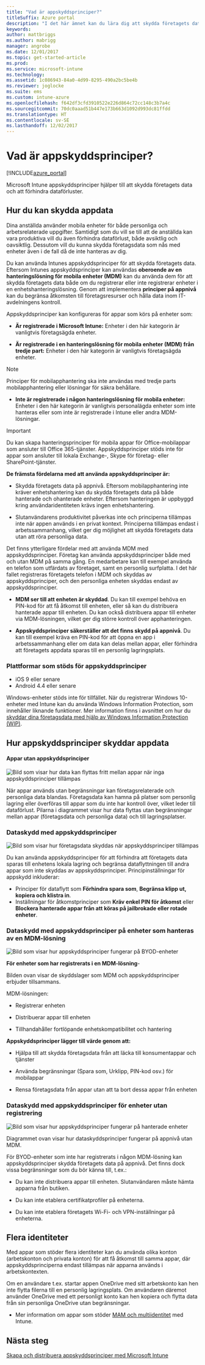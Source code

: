 ```yaml
---
title: "Vad är appskyddsprinciper?"
titleSuffix: Azure portal
description: "I det här ämnet kan du lära dig att skydda företagets data med hjälp av Microsoft Intune-appskyddsprinciper.”"
keywords: 
author: mattbriggs
ms.author: mabrigg
manager: angrobe
ms.date: 12/01/2017
ms.topic: get-started-article
ms.prod: 
ms.service: microsoft-intune
ms.technology: 
ms.assetid: 1c086943-84a0-4d99-8295-490a2bc5be4b
ms.reviewer: joglocke
ms.suite: ems
ms.custom: intune-azure
ms.openlocfilehash: f642df3cfd3910522e226d864c72cc148c3b7a4c
ms.sourcegitcommit: 70dc0aaad51b447e173b663d1092d993dc81ffdd
ms.translationtype: HT
ms.contentlocale: sv-SE
ms.lasthandoff: 12/02/2017
---
```

# <a name="what-are-app-protection-policies"></a>Vad är appskyddsprinciper?


[!INCLUDE[azure_portal](./includes/azure_portal.md)]

Microsoft Intune appskyddsprinciper hjälper till att skydda företagets data och att förhindra dataförluster.

## <a name="how-you-can-protect-app-data"></a>Hur du kan skydda appdata
Dina anställda använder mobila enheter för både personliga och arbetsrelaterade uppgifter.  Samtidigt som du vill se till att de anställda kan vara produktiva vill du även förhindra dataförlust, både avsiktlig och oavsiktlig.  Dessutom vill du kunna skydda företagsdata som nås med enheter även i de fall då de inte hanteras av dig.

Du kan använda Intunes appskyddsprinciper för att skydda företagets data. Eftersom Intunes appskyddsprinciper kan användas **oberoende av en hanteringslösning för mobila enheter (MDM)** kan du använda dem för att skydda företagets data både om du registrerar eller inte registrerar enheter i en enhetshanteringslösning. Genom att implementera **principer på appnivå** kan du begränsa åtkomsten till företagsresurser och hålla data inom IT-avdelningens kontroll.

Appskyddsprinciper kan konfigureras för appar som körs på enheter som:

- **Är registrerade i Microsoft Intune:** Enheter i den här kategorin är vanligtvis företagsägda enheter.

-   **Är registrerade i en hanteringslösning för mobila enheter (MDM) från tredje part:**   Enheter i den här kategorin är vanligtvis företagsägda enheter.

  > [!NOTE]
  > Principer för mobilapphantering ska inte användas med tredje parts mobilapphantering eller lösningar för säkra behållare.

-   **Inte är registrerade i någon hanteringslösning för mobila enheter:**  Enheter i den här kategorin är vanligtvis personalägda enheter som inte hanteras eller som inte är registrerade i Intune eller andra MDM-lösningar.

> [!IMPORTANT]
> Du kan skapa hanteringsprinciper för mobila appar för Office-mobilappar som ansluter till Office 365-tjänster. Appskyddsprinciper stöds inte för appar som ansluter till lokala Exchange-, Skype för företag- eller SharePoint-tjänster.

**De främsta fördelarna med att använda appskyddsprinciper är:**

-   Skydda företagets data på appnivå.  Eftersom mobilapphantering inte kräver enhetshantering kan du skydda företagets data på både hanterade och ohanterade enheter. Eftersom hanteringen är uppbyggd kring användaridentiteten krävs ingen enhetshantering.

-   Slutanvändarens produktivitet påverkas inte och principerna tillämpas inte när appen används i en privat kontext.  Principerna tillämpas endast i arbetssammanhang, vilket ger dig möjlighet att skydda företagets data utan att röra personliga data.

Det finns ytterligare fördelar med att använda MDM med appskyddsprinciper. Företag kan använda appskyddsprinciper både med och utan MDM på samma gång. En medarbetare kan till exempel använda en telefon som utfärdats av företaget, samt en personlig surfplatta.  I det här fallet registreras företagets telefon i MDM och skyddas av appskyddsprinciper, och den personliga enheten skyddas endast av appskyddsprinciper.

- **MDM ser till att enheten är skyddad**.  Du kan till exempel behöva en PIN-kod för att få åtkomst till enheten, eller så kan du distribuera hanterade appar till enheten. Du kan också distribuera appar till enheter via MDM-lösningen, vilket ger dig större kontroll över apphanteringen.

- **Appskyddsprinciper säkerställer att det finns skydd på appnivå**. Du kan till exempel kräva en PIN-kod för att öppna en app i arbetssammanhang eller om data kan delas mellan appar, eller förhindra att företagets appdata sparas till en personlig lagringsplats.


### <a name="supported-platforms-for-app-protection-polices"></a>Plattformar som stöds för appskyddsprinciper
-   iOS 9 eller senare
-   Android 4.4 eller senare

Windows-enheter stöds inte för tillfället. När du registrerar Windows 10-enheter med Intune kan du använda Windows Information Protection, som innehåller liknande funktioner. Mer information finns i avsnittet om hur du [skyddar dina företagsdata med hjälp av Windows Information Protection (WIP)](https://technet.microsoft.com/itpro/windows/keep-secure/protect-enterprise-data-using-wip).
##  <a name="how-app-protection-policies-protect-app-data"></a>Hur appskyddsprinciper skyddar appdata

####  <a name="apps-without-app-protection-policies"></a>Appar utan appskyddsprinciper

![Bild som visar hur data kan flyttas fritt mellan appar när inga appskyddsprinciper tillämpas](./media/apps-without-protection-policies.png)

När appar används utan begränsningar kan företagsrelaterade och personliga data blandas.  Företagsdata kan hamna på platser som personlig lagring eller överföras till appar som du inte har kontroll över, vilket leder till dataförlust. Pilarna i diagrammet visar hur data flyttas utan begränsningar mellan appar (företagsdata och personliga data) och till lagringsplatser.

### <a name="data-protection-with-app-protection-policies"></a>Dataskydd med appskyddsprinciper

![Bild som visar hur företagsdata skyddas när appskyddsprinciper tillämpas ](./media/apps-with-protection-policies.png)


Du kan använda appskyddsprinciper för att förhindra att företagets data sparas till enhetens lokala lagring och begränsa dataflyttningen till andra appar som inte skyddas av appskyddsprinciper. Principinställningar för appskydd inkluderar:
- Principer för dataflytt som **Förhindra spara som**, **Begränsa klipp ut, kopiera och klistra in**.
- Inställningar för åtkomstprinciper som **Kräv enkel PIN för åtkomst** eller **Blockera hanterade appar från att köras på jailbrokade eller rotade enheter**.

### <a name="data-protection-with-app-protection-policies-on-devices-managed-by-a-mdm-solution"></a>Dataskydd med appskyddsprinciper på enheter som hanteras av en MDM-lösning

![Bild som visar hur appskyddsprinciper fungerar på BYOD-enheter](./media/app-protection-policies-with-mdm.png)

**För enheter som har registrerats i en MDM-lösning**-

Bilden ovan visar de skyddslager som MDM och appskyddsprinciper erbjuder tillsammans.

MDM-lösningen:

-   Registrerar enheten

-   Distribuerar appar till enheten

-   Tillhandahåller fortlöpande enhetskompatibilitet och hantering

**Appskyddsprinciper lägger till värde genom att:**

-   Hjälpa till att skydda företagsdata från att läcka till konsumentappar och tjänster

-   Använda begränsningar (Spara som, Urklipp, PIN-kod osv.) för mobilappar

-   Rensa företagsdata från appar utan att ta bort dessa appar från enheten


### <a name="data-protection-with-app-protection-policies-for-devices-without-enrollment"></a>Dataskydd med appskyddsprinciper för enheter utan registrering

![Bild som visar hur appskyddsprinciper fungerar på hanterade enheter](./media/app-protection-policies-without-mdm.png)

Diagrammet ovan visar hur dataskyddsprinciper fungerar på appnivå utan MDM.

För BYOD-enheter som inte har registrerats i någon MDM-lösning kan appskyddsprinciper skydda företagets data på appnivå.
Det finns dock vissa begränsningar som du bör känna till, t.ex.:

-   Du kan inte distribuera appar till enheten.  Slutanvändaren måste hämta apparna från butiken.

-   Du kan inte etablera certifikatprofiler på enheterna.

-   Du kan inte etablera företagets Wi-Fi- och VPN-inställningar på enheterna.


## <a name="multi-identity"></a>Flera identiteter

Med appar som stöder flera identiteter kan du använda olika konton (arbetskonton och privata konton) för att få åtkomst till samma appar, där appskyddsprinciperna endast tillämpas när apparna används i arbetskontexten.

Om en användare t.ex. startar appen OneDrive med sitt arbetskonto kan hen inte flytta filerna till en personlig lagringsplats. Om användaren däremot använder OneDrive med ett personligt konto kan hen kopiera och flytta data från sin personliga OneDrive utan begränsningar.

- Mer information om appar som stöder [MAM och multiidentitet](https://www.microsoft.com/cloud-platform/microsoft-intune-apps) med Intune.

##  <a name="next-steps"></a>Nästa steg

[Skapa och distribuera appskyddsprinciper med Microsoft Intune](app-protection-policies.md)
